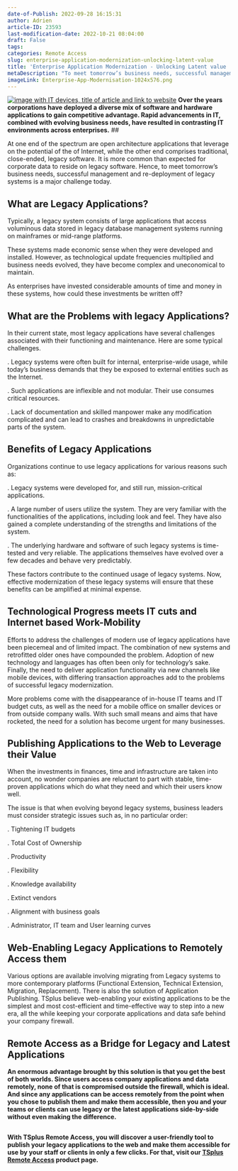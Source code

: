 ```yaml
---
date-of-Publish: 2022-09-28 16:15:31
author: Adrien
article-ID: 23593
last-modification-date: 2022-10-21 08:04:00
draft: False
tags: 
categories: Remote Access
slug: enterprise-application-modernization-unlocking-latent-value
title: 'Enterprise Application Modernization - Unlocking Latent value '
metaDescription: "To meet tomorrow’s business needs, successful management and re-deployment of legacy systems is a major challenge today."
imageLink: Enterprise-App-Modernisation-1024x576.png
---
```

[![image with IT devices, title of article and link to website](/images/Enterprise-App-Modernisation-1024x576.png)](https://tsplus.net/) 
**Over the years corporations have deployed a diverse mix of software and hardware applications to gain competitive advantage. Rapid advancements in IT, combined with evolving business needs, have resulted in contrasting IT environments across enterprises.** ## 


At one end of the spectrum are open architecture applications that leverage on the potential of the of Internet, while the other end comprises traditional, close-ended, legacy software. It is more common than expected for corporate data to reside on legacy software. Hence, to meet tomorrow’s business needs, successful management and re-deployment of legacy systems is a major challenge today.


## What are Legacy Applications?


Typically, a legacy system consists of large applications that access voluminous data stored in legacy database management systems running on mainframes or mid-range platforms.


These systems made economic sense when they were developed and installed. However, as technological update frequencies multiplied and business needs evolved, they have become complex and uneconomical to maintain.


As enterprises have invested considerable amounts of time and money in these systems, how could these investments be written off?


## What are the Problems with legacy Applications?


In their current state, most legacy applications have several challenges associated with their functioning and maintenance. Here are some typical challenges.


. Legacy systems were often built for internal, enterprise-wide usage, while today’s business demands that they be exposed to external entities such as the Internet.


. Such applications are inflexible and not modular. Their use consumes critical resources.


. Lack of documentation and skilled manpower make any modification complicated and can lead to crashes and breakdowns in unpredictable parts of the system.


## Benefits of Legacy Applications


Organizations continue to use legacy applications for various reasons such as:


. Legacy systems were developed for, and still run, mission-critical applications.


. A large number of users utilize the system. They are very familiar with the functionalities of the applications, including look and feel. They have also gained a complete understanding of the strengths and limitations of the system.


. The underlying hardware and software of such legacy systems is time-tested and very reliable. The applications themselves have evolved over a few decades and behave very predictably.


These factors contribute to the continued usage of legacy systems. Now, effective modernization of these legacy systems will ensure that these benefits can be amplified at minimal expense. 


## Technological Progress meets IT cuts and Internet based Work-Mobility


Efforts to address the challenges of modern use of legacy applications have been piecemeal and of limited impact. The combination of new systems and retrofitted older ones have compounded the problem. Adoption of new technology and languages has often been only for technology’s sake. Finally, the need to deliver application functionality via new channels like mobile devices, with differing transaction approaches add to the problems of successful legacy modernization.


More problems come with the disappearance of in-house IT teams and IT budget cuts, as well as the need for a mobile office on smaller devices or from outside company walls. With such small means and aims that have rocketed, the need for a solution has become urgent for many businesses.


## Publishing Applications to the Web to Leverage their Value


When the investments in finances, time and infrastructure are taken into account, no wonder companies are reluctant to part with stable, time-proven applications which do what they need and which their users know well.


The issue is that when evolving beyond legacy systems, business leaders must consider strategic issues such as, in no particular order:


. Tightening IT budgets


. Total Cost of Ownership


. Productivity


. Flexibility


. Knowledge availability


. Extinct vendors


. Alignment with business goals


. Administrator, IT team and User learning curves


## Web-Enabling Legacy Applications to Remotely Access them


Various options are available involving migrating from Legacy systems to more contemporary platforms (Functional Extension, Technical Extension, Migration, Replacement). There is also the solution of Application Publishing. TSplus believe web-enabling your existing applications to be the simplest and most cost-efficient and time-effective way to step into a new era, all the while keeping your corporate applications and data safe behind your company firewall.


## Remote Access as a Bridge for Legacy and Latest Applications


**An enormous advantage brought by this solution is that you get the best of both worlds. Since users access company applications and data remotely, none of that is compromised outside the firewall, which is ideal. And since any applications can be access remotely from the point when you chose to publish them and make them accessible, then you and your teams or clients can use legacy or the latest applications side-by-side without even making the difference.**


## 


**With TSplus Remote Access, you will discover a user-friendly tool to publish your legacy applications to the web and make them accessible for use by your staff or clients in only a few clicks. For that, visit our [TSplus Remote Access](https://tsplus.net/download/) product page.**



